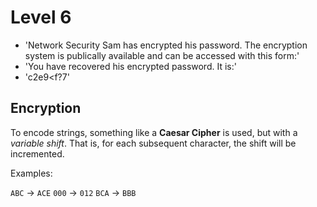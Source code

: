 # Level 6

- 'Network Security Sam has encrypted his password. The encryption system is publically available and can be accessed with this form:'
- 'You have recovered his encrypted password. It is:'
- 'c2e9<f?7'

## Encryption

To encode strings, something like a **Caesar Cipher** is used, but with a *variable shift*.
That is, for each subsequent character, the shift will be incremented.

Examples:

`ABC` -> `ACE`
`000` -> `012` 
`BCA` -> `BBB`
